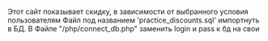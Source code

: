 Этот сайт показывает скидку, в зависимости от выбранного условия пользователям
Файл под названием 'practice_discounts.sql' импортнуть в БД.
В Файле "/php/connect_db.php" заменить login и pass к бд на свои